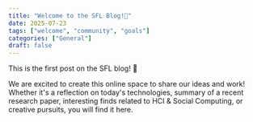```yaml
---
title: "Welcome to the SFL Blog!👋"
date: 2025-07-23
tags: ["welcome", "community", "goals"]
categories: ["General"]
draft: false
---
```


This is the first post on the SFL blog! 🎉

We are excited to create this online space to share our ideas and work! Whether it's a reflection on today's technologies, summary of a recent research paper, interesting finds related to HCI & Social Computing, or creative pursuits, you will find it here.